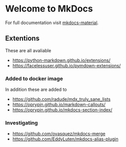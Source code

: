 # Welcome to MkDocs

For full documentation visit [mkdocs-material](https://squidfunk.github.io/mkdocs-material/).

## Extentions
These are all avaliable

- https://python-markdown.github.io/extensions/
- https://facelessuser.github.io/pymdown-extensions/

### Added to docker image
In addition these are added to

- https://github.com/radude/mdx_truly_sane_lists
- https://oprypin.github.io/markdown-callouts/
- https://oprypin.github.io/mkdocs-section-index/

### Investigating

- https://github.com/ovasquez/mkdocs-merge
- https://github.com/EddyLuten/mkdocs-alias-plugin

